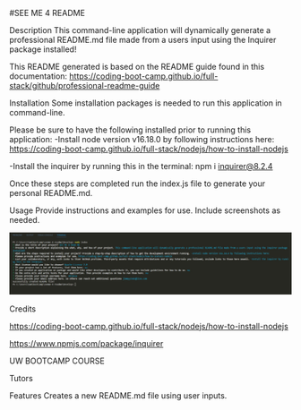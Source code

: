 #SEE ME 4 README

Description
This command-line application will dynamically generate a professional README.md file made from a users input using the Inquirer package installed!

This README generated is based on the README guide found in this documentation: https://coding-boot-camp.github.io/full-stack/github/professional-readme-guide


Installation
Some installation packages is needed to run this application in command-line.

Please be sure to have the following installed prior to running this application: -Install node version v16.18.0 by following instructions here: https://coding-boot-camp.github.io/full-stack/nodejs/how-to-install-nodejs

-Install the inquirer by running this in the terminal: npm i inquirer@8.2.4

Once these steps are completed run the index.js file to generate your personal README.md.


Usage
Provide instructions and examples for use. Include screenshots as needed.

![alt text](./assets/readmegenerator.jpg)


Credits

https://coding-boot-camp.github.io/full-stack/nodejs/how-to-install-nodejs

https://www.npmjs.com/package/inquirer

UW BOOTCAMP COURSE

Tutors


Features
Creates a new README.md file using user inputs.
